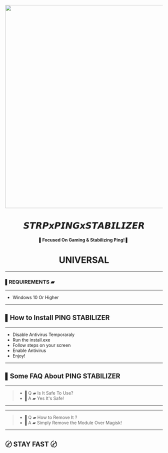 <p align="center"><a href="https://t.me/WindowsRootModulesCommunity"><img src="https://i.imgur.com/zkVAV03.png" width="650"></a></p>
<h1 align="center"><b> 𝙎𝙏𝙍𝙋𝙭𝙋𝙄𝙉𝙂𝙭𝙎𝙏𝘼𝘽𝙄𝙇𝙄𝙕𝙀𝙍 </b></h1>  
 <h4 align="center">▌Focused On Gaming & Stabilizing Ping! ▌</h4>

 
 <h1 align="center"><b> UNIVERSAL </b></h1>

-----
### ▌REQUIREMENTS ▰

-----
- Windows 10 Or Higher
-----
## ▌How to Install PING STABILIZER

-----
- Disable Antivirus Temporaraly
- Run the install.exe
- Follow steps on your screen
- Enable Antivirus
- Enjoy!
-----
## ▌Some FAQ About PING STABILIZER

-----
>- ▌Q ▰ Is It Safe To Use?
>- ▌A ▰ Yes It's Safe!
-----

-----
>- ▌Q ▰ How to Remove It ?
>- ▌A ▰ Simply Remove the Module Over Magisk!
------

## 〄 STAY FAST 〄

